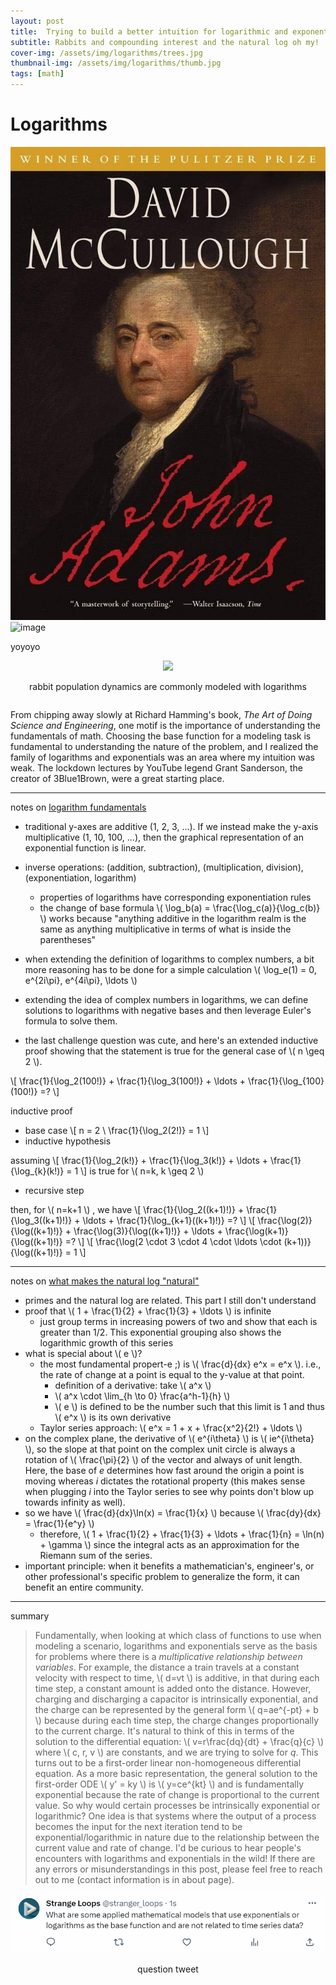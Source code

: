 ```yaml
---
layout: post
title:  Trying to build a better intuition for logarithmic and exponential functions
subtitle: Rabbits and compounding interest and the natural log oh my!
cover-img: /assets/img/logarithms/trees.jpg
thumbnail-img: /assets/img/logarithms/thumb.jpg
tags: [math]
---
```


# Logarithms


![image](/assets/img/adams/book.jpg)
![image](https://www.strangeloops.org/assets/img/logarithms/rabbit.jpg)

yoyoyo

<div style="display: flex; justify-content: center; text-align: center;">
 <div class="image">
    <img src="{{/assets/img/logarithms/rabbit.jpg | relative_url }}" width="500"/>
    <p>rabbit population dynamics are commonly modeled with logarithms</p>
</div>
</div>

From chipping away slowly at Richard Hamming's book, *The Art of Doing Science and Engineering*, one motif is the importance of understanding the fundamentals of math. Choosing the base function for a modeling task is fundamental to understanding the nature of the problem, and I realized the family of logarithms and exponentials was an area where my intuition was weak. The lockdown lectures by YouTube legend Grant Sanderson, the creator of 3Blue1Brown, were a great starting place.

---

notes on [logarithm fundamentals](https://www.youtube.com/watch?v=cevgcoyzvb4&list=PLZHQObOWTQDP5CVeljj1bndOUqrahVpev&index=7)
* traditional y-axes are additive (1, 2, 3, ...). If we instead make the y-axis multiplicative (1, 10, 100, ...), then the graphical representation of an exponential function is linear.


* inverse operations: (addition, subtraction), (multiplication, division), (exponentiation, logarithm)
  * properties of logarithms have corresponding exponentiation rules
  * the change of base formula \\( \log_b(a) = \frac{\log_c(a)}{\log_c(b)} \\) works because "anything additive in the logarithm realm is the same as anything multiplicative in terms of what is inside the parentheses"
* when extending the definition of logarithms to complex numbers, a bit more reasoning has to be done for a simple calculation \\( \log_e(1) = 0, e^{2i\pi}, e^{4i\pi}, \ldots \\)
* extending the idea of complex numbers in logarithms, we can define solutions to logarithms with negative bases and then leverage Euler's formula to solve them.
* the last challenge question was cute, and here's an extended inductive proof showing that the statement is true for the general case of \\( n \geq 2 \\).
 
\\[
\frac{1}{\log_2(100!)} + \frac{1}{\log_3(100!)} + \ldots + \frac{1}{\log_{100}(100!)} =? 
\\]

inductive proof
* base case
\\[ n = 2 \\
\frac{1}{\log_2(2!)} = 1
\\]
* inductive hypothesis

assuming 
\\[
\frac{1}{\log_2(k!)} + \frac{1}{\log_3(k!)} + \ldots + \frac{1}{\log_{k}(k!)} = 1 
\\] 
is true for \\( n=k, k \geq 2 \\)

* recursive step

then, for \\( n=k+1 \\) , we have 
\\[
\frac{1}{\log_2((k+1)!)} + \frac{1}{\log_3((k+1)!)} + \ldots + \frac{1}{\log_{k+1}((k+1)!)} =? 
\\]
\\[
\frac{\log(2)}{\log((k+1)!)} + \frac{\log(3)}{\log((k+1)!)} + \ldots + \frac{\log(k+1)}{\log((k+1)!)} =? 
\\]
\\[
\frac{\log(2 \cdot 3 \cdot 4 \cdot \ldots \cdot (k+1))}{\log((k+1)!)} = 1
\\]

---

notes on [what makes the natural log "natural"](https://www.youtube.com/watch?v=4pdot7jtxmw&list=PLZHQObOWTQDP5CVeljj1bndOUqrahVpev&index=8)
* primes and the natural log are related. This part I still don't understand
* proof that \\( 1 + \frac{1}{2} + \frac{1}{3} + \ldots \\) is infinite
  * just group terms in increasing powers of two and show that each is greater than 1/2. This exponential grouping also shows the logarithmic growth of this series
* what is special about \\( e \\)? 
  * the most fundamental propert-e ;) is \\( \frac{d}{dx} e^x = e^x \\). i.e., the rate of change at a point is equal to the y-value at that point.
    * definition of a derivative: take \\( a^x \\) 
    * \\( a^x \cdot \lim_{h \to 0} \frac{a^h-1}{h} \\) 
    * \\( e \\) is defined to be the number such that this limit is 1 and thus \\( e^x \\) is its own derivative
  * Taylor series approach: \\( e^x = 1 + x + \frac{x^2}{2!} + \ldots \\) 
* on the complex plane, the derivative of \\( e^{i\theta} \\) is \\( ie^{i\theta} \\), so the slope at that point on the complex unit circle is always a rotation of \\( \frac{\pi}{2} \\) of the vector and always of unit length. Here, the base of *e* determines how fast around the origin a point is moving whereas *i* dictates the rotational property (this makes sense when plugging *i* into the Taylor series to see why points don't blow up towards infinity as well).
* so we have \\( \frac{d}{dx}\ln(x) = \frac{1}{x} \\) because \\( \frac{dy}{dx} = \frac{1}{e^y} \\)
  * therefore, \\( 1 + \frac{1}{2} + \frac{1}{3} + \ldots + \frac{1}{n} = \ln(n) + \gamma \\) since the integral acts as an approximation for the Riemann sum of the series.
* important principle: when it benefits a mathematician's, engineer's, or other professional's specific problem to generalize the form, it can benefit an entire community. 


---
summary
> Fundamentally, when looking at which class of functions to use when modeling a scenario, logarithms and exponentials serve as the basis for problems where there is a *multiplicative relationship between variables*. For example, the distance a train travels at a constant velocity with respect to time, \\( d=vt \\) is additive, in that during each time step, a constant amount is added onto the distance. However, charging and discharging a capacitor is intrinsically exponential, and the charge can be represented by the general form \\( q=ae^{-pt} + b \\) because during each time step, the charge changes proportionally to the current charge. It's natural to think of this in terms of the solution to the differential equation: \\( v=r\frac{dq}{dt} + \frac{q}{c} \\) where \\( c, r, v \\) are constants, and we are trying to solve for *q*. This turns out to be a first-order linear non-homogeneous differential equation. As a more basic representation, the general solution to the first-order ODE \\( y' = ky \\) is \\( y=ce^{kt} \\) and is fundamentally exponential because the rate of change is proportional to the current value. So why would certain processes be intrinsically exponential or logarithmic? One idea is that systems where the output of a process becomes the input for the next iteration tend to be exponential/logarithmic in nature due to the relationship between the current value and rate of change. I'd be curious to hear people's encounters with logarithms and exponentials in the wild! If there are any errors or misunderstandings in this post, please feel free to reach out to me (contact information is in about page).


<div style="display: flex; justify-content: center; text-align: center;">
 <div class="image">
    <img src="../assets/img/logarithms/tweet0.png" width="500"/>
    <p>question tweet</p>
</div>
</div>
